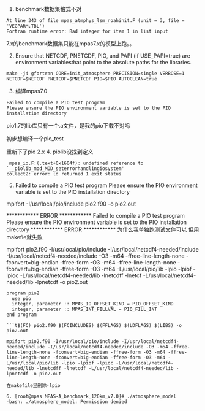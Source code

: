 1. benchmark数据集格式不对 
```
At line 343 of file mpas_atmphys_lsm_noahinit.F (unit = 3, file = 'VEGPARM.TBL')
Fortran runtime error: Bad integer for item 1 in list input
```
7.x的benchmark数据集只能在mpas7.x的模型上跑。。

2. Ensure that NETCDF, PNETCDF, PIO, and PAPI (if USE_PAPI=true) are environment variablesthat point to the absolute paths for the libraries.
    
```
make -j4 gfortran CORE=init_atmosphere PRECISION=single VERBOSE=1 NETCDF=$NETCDF PNETCDF=$PNETCDF PIO=$PIO AUTOCLEAN=true

```


3. 编译mpas7.0
```
Failed to compile a PIO test program
Please ensure the PIO environment variable is set to the PIO installation directory
```
pio1.7的lib库只有一个.a文件，是我的pio下载不对吗

初步想编译一个pio_test

重新下了pio 2.x
4. piolib没找到定义
```
 mpas_io.F:(.text+0x1604f): undefined reference to `__piolib_mod_MOD_seterrorhandlingiosystem'
collect2: error: ld returned 1 exit status
```

5. Failed to compile a PIO test program
Please ensure the PIO environment variable is set to the PIO installation directory

mpifort -I/usr/local/pio/include pio2.f90 -o pio2.out

************ ERROR ************
Failed to compile a PIO test program
Please ensure the PIO environment variable is set to the PIO installation directory
************ ERROR ************ 为什么我单独跑测试文件可以 但用makefie就失败

mpifort pio2.f90 -I/usr/local/pio/include -I/usr/local/netcdf4-needed/include -I/usr/local/netcdf4-needed/include -O3 -m64 -ffree-line-length-none -fconvert=big-endian -ffree-form -O3 -m64 -ffree-line-length-none -fconvert=big-endian -ffree-form -O3 -m64 -L/usr/local/pio/lib -lpio -lpiof -lpioc -L/usr/local/netcdf4-needed/lib -lnetcdff -lnetcf -L/usr/local/netcdf4-needed/lib -lpnetcdf -o pio2.out

```
program pio2
  use pio
  integer, parameter :: MPAS_IO_OFFSET_KIND = PIO_OFFSET_KIND
  integer, parameter :: MPAS_INT_FILLVAL = PIO_FILL_INT
end program

```t$(FC) pio2.f90 $(FCINCLUDES) $(FFLAGS) $(LDFLAGS) $(LIBS) -o pio2.out

mpifort pio2.f90 -I/usr/local/pio/include -I/usr/local/netcdf4-needed/include -I/usr/local/netcdf4-needed/include -O3 -m64 -ffree-line-length-none -fconvert=big-endian -ffree-form -O3 -m64 -ffree-line-length-none -fconvert=big-endian -ffree-form -O3 -m64 -L/usr/local/pio/lib -lpio -lpiof -lpioc -L/usr/local/netcdf4-needed/lib -lnetcdff -lnetcdf -L/usr/local/netcdf4-needed/lib -lpnetcdf -o pio2.out

在makefile里删除-lpio

6. [root@mpas MPAS-A_benchmark_120km_v7.0]# ./atmosphere_model
-bash: ./atmosphere_model: Permission denied


